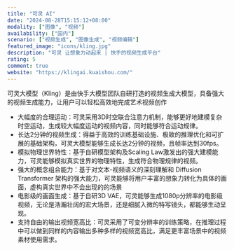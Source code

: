 ```yaml
---
title: "可灵 AI"
date: "2024-08-28T15:15:12+08:00"
modality: ["图像", "视频"]
availability: ["国内"]
scenario: ["视频生成", "图像生成", "视频编辑"]
featured_image: "icons/kling.jpg"
description: "可灵 让想象力动起来 | 快手的视频生成平台"
rating: 5
comment: true
website: "https://klingai.kuaishou.com/"
---
```



可灵大模型（Kling）是由快手大模型团队自研打造的视频生成大模型，具备强大的视频生成能力，让用户可以轻松高效地完成艺术视频创作

* 大幅度的合理运动：可灵采用3D时空联合注意力机制，能够更好地建模复杂时空运动，生成较大幅度运动的视频内容，同时能够符合运动规律。
* 长达2分钟的视频生成：得益于高效的训练基础设施、极致的推理优化和可扩展的基础架构，可灵大模型能够生成长达2分钟的视频，且帧率达到30fps。
* 模拟物理世界特性：基于自研模型架构及Scaling Law激发出的强大建模能力，可灵能够模拟真实世界的物理特性，生成符合物理规律的视频。
* 强大的概念组合能力：基于对文本-视频语义的深刻理解和 Diffusion Transformer 架构的强大能力，可灵能够将用户丰富的想象力转化为具体的画面，虚构真实世界中不会出现的的场景
* 电影级的画面生成：基于自研3D VAE，可灵能够生成1080p分辨率的电影级视频，无论是浩瀚壮阔的宏大场景，还是细腻入微的特写镜头，都能够生动呈现。
* 支持自由的输出视频宽高比：可灵采用了可变分辨率的训练策略，在推理过程中可以做到同样的内容输出多种多样的视频宽高比，满足更丰富场景中的视频素材使用需求。